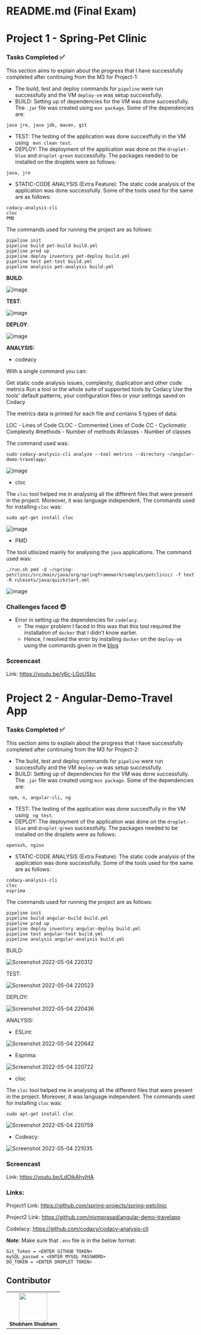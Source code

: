 # README.md (Final Exam)

# Project 1 - Spring-Pet Clinic

### Tasks Completed ✅

This section aims to explain about the progress that I have successfully completed after continuing from the M3 for Project-1:

- The build, test and deploy commands for ```pipeline``` were run successfully and the VM ```deploy-vm``` was setup successfully.
- BUILD: Setting up of dependencies for the VM was done successfully. The ```.jar``` file was created using ```mvn package```. Some of the dependencies are:
```
java jre, java jdk, maven, git
```
- TEST: The testing of the application was done succesffully in the VM using ``` mvn clean test```.
- DEPLOY: The deployment of the application was done on the ```droplet-blue``` and ```droplet-green``` successfully. The packages needed to be installed on the droplets were as follows:
```
java, jre
```
- STATIC-CODE ANALYSIS (Extra Feature): The static code analysis of the application was done successfully. Some of the tools used for the same are as follows:
```
codacy-analysis-cli
cloc
PMD
```

The commands used for running the project are as follows:

``` 
pipeline init
pipeline build pet-build build.yml
pipeline prod up
pipeline deploy inventory pet-deploy build.yml
pipeline test pet-test build.yml
pipeline analysis pet-analysis build.yml
```

**BUILD**:

![image](https://media.github.ncsu.edu/user/22719/files/aaf19475-1522-46c1-83aa-1ab631341004)

**TEST**:

![image](https://media.github.ncsu.edu/user/22719/files/4cfc3fec-f789-41d5-b9c9-e3578e957bf4)


**DEPLOY**:

![image](https://media.github.ncsu.edu/user/22719/files/d02711ab-91d7-407b-8105-42c28b2e1e3b)

  
**ANALYSIS:**

  - codeacy
  
  With a single command you can:

  Get static code analysis issues, complexity, duplication and other code metrics
  Run a tool or the whole suite of supported tools by Codacy
  Use the tools' default patterns, your configuration files or your settings saved on Codacy
  
  The metrics data is printed for each file and contains 5 types of data:

  LOC - Lines of Code
  CLOC - Commented Lines of Code
  CC - Cyclomatic Complexity
  #methods - Number of methods
  #classes - Number of classes
  
  The command used was:
  ```
  sudo codacy-analysis-cli analyze --tool metrics --directory ~/angular-demo-travelapp/
  ```

![image](https://media.github.ncsu.edu/user/22719/files/7ca3af4e-3cc7-4ff2-9c94-0a46684953ea)

  - cloc

The ```cloc``` tool helped me in analysing all the different files that were present in the project. Moreover, it was language independent.
The commands used for installing ```cloc``` was: 
```
sudo apt-get install cloc
```

![image](https://media.github.ncsu.edu/user/22719/files/ea738c81-3bdd-468b-a795-dea45a1d904d)

  - PMD

The tool utlisized mainly for analysing the ```java``` applications. The command used was:

```
./run.sh pmd -d ~/spring-petclinic/src/main/java/org/springframework/samples/petclinic/ -f text -R rulesets/java/quickstart.xml
```
 
![image](https://media.github.ncsu.edu/user/22719/files/4b801532-b04d-49ee-aa5f-894ea8cfe252)


### Challenges faced 😎

- Error in setting up the dependencies for ```codelacy```.
  - The major problem I faced in this was that this tool required the installation of ```docker``` that I didn't know earlier.
  - Hence, I resolved the error by installing ```docker``` on the ```deploy-vm``` using the commands given in the [blog](https://www.digitalocean.com/community/tutorials/how-to-install-and-use-docker-on-ubuntu-20-04)
   
### Screencast

Link: https://youtu.be/y6c-LGoUSbc


# Project 2 - Angular-Demo-Travel App

### Tasks Completed ✅

This section aims to explain about the progress that I have successfully completed after continuing from the M3 for Project-2:

- The build, test and deploy commands for ```pipeline``` were run successfully and the VM ```deploy-vm``` was setup successfully.
- BUILD: Setting up of dependencies for the VM was done successfully. The ```.jar``` file was created using ```mvn package```. Some of the dependencies are:
```
 npm, n, angular-cli, ng
```
- TEST: The testing of the application was done succesffully in the VM using ``` ng test```.
- DEPLOY: The deployment of the application was done on the ```droplet-blue``` and ```droplet-green``` successfully. The packages needed to be installed on the droplets were as follows:
```
openssh, nginx
```
- STATIC-CODE ANALYSIS (Extra Feature): The static code analysis of the application was done successfully. Some of the tools used for the same are as follows:
```
codacy-analysis-cli
cloc
esprima
```

The commands used for running the project are as follows:

``` 
pipeline init
pipeline build angular-build build.yml
pipeline prod up
pipeline deploy inventory angular-deploy build.yml
pipeline test angular-test build.yml
pipeline analysis angular-analysis build.yml
```

BUILD:

![Screenshot 2022-05-04 220312](https://media.github.ncsu.edu/user/22719/files/c19baeb6-2040-40a3-8282-695a81be9e60)


TEST:

![Screenshot 2022-05-04 220523](https://media.github.ncsu.edu/user/22719/files/0cad8304-6a38-437a-b54c-883bb3a6e9a5)


DEPLOY:

![Screenshot 2022-05-04 220436](https://media.github.ncsu.edu/user/22719/files/3720bdf0-4f42-40a1-a515-b917a0a790ba)

  
ANALYSIS:

- ESLint:

![Screenshot 2022-05-04 220642](https://media.github.ncsu.edu/user/22719/files/82e5875f-bcce-4d88-83a3-695cd7da930a)

- Esprima:

![Screenshot 2022-05-04 220722](https://media.github.ncsu.edu/user/22719/files/34b0d148-6332-4653-8bb6-7a0fc694cea6)

- cloc

The ```cloc``` tool helped me in analysing all the different files that were present in the project. Moreover, it was language independent.
The commands used for installing ```cloc``` was: 
```
sudo apt-get install cloc
```

![Screenshot 2022-05-04 220759](https://media.github.ncsu.edu/user/22719/files/090f0f76-c77e-48f7-9ec6-46286dc91ad2)

- Codeacy:

![Screenshot 2022-05-04 221035](https://media.github.ncsu.edu/user/22719/files/4b9c321c-85e8-4c9d-a709-97054dc33c63)


  
   
### Screencast

Link: https://youtu.be/LdOikAhylHA


### Links:

Project1 Link: https://github.com/spring-projects/spring-petclinic

Project2 Link: https://github.com/nivmprasad/angular-demo-travelapp

Codelacy: https://github.com/codacy/codacy-analysis-cli


***Note***: Make sure that ```.env``` file is in the below format:
```
Git_Token = <ENTER GITHUB TOKEN>
mySQL_passwd = <ENTER MYSQL PASSWORD>
DO_TOKEN = <ENTER DROPLET TOKEN>
```

## Contributor

<table>
  <tr>
    <td align="center"><a href="https://github.ncsu.edu/sshubha"><img src="https://avatars.github.ncsu.edu/u/22719" width="75px;" alt=""/><br /><sub><b>Shubham Shubham</b></sub></a><br /></td>
  </tr>
</table>

